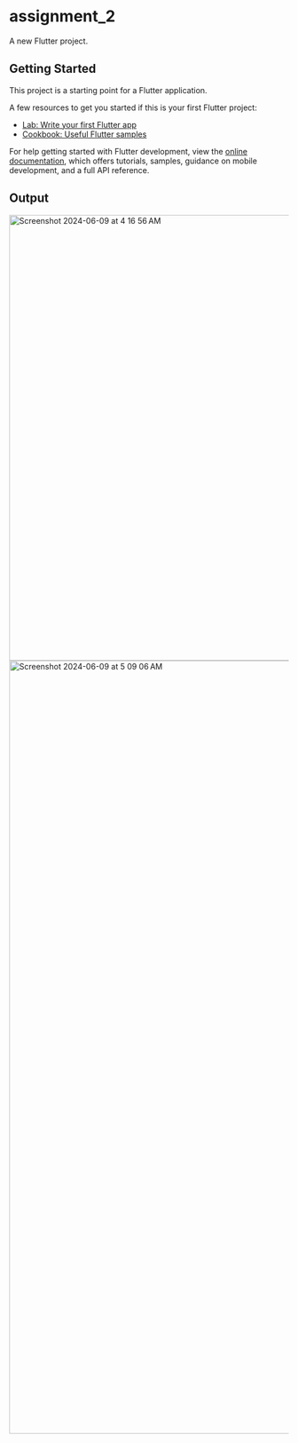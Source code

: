 # assignment_2

A new Flutter project.

## Getting Started

This project is a starting point for a Flutter application.

A few resources to get you started if this is your first Flutter project:

- [Lab: Write your first Flutter app](https://docs.flutter.dev/get-started/codelab)
- [Cookbook: Useful Flutter samples](https://docs.flutter.dev/cookbook)

For help getting started with Flutter development, view the
[online documentation](https://docs.flutter.dev/), which offers tutorials,
samples, guidance on mobile development, and a full API reference.

## Output

<img width="803" alt="Screenshot 2024-06-09 at 4 16 56 AM" src="https://github.com/arham1999/Flutter/assets/37631361/aae8a8ad-db88-4fdc-874f-274c7cc36436">

<img width="1393" alt="Screenshot 2024-06-09 at 5 09 06 AM" src="https://github.com/arham1999/Flutter/assets/37631361/21691af1-75c8-4af1-a229-df44016d49ad">
